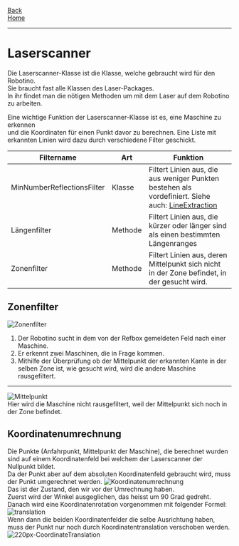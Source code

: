 [Back](wikisolidus)  
[Home](home)  
***

# Laserscanner

Die Laserscanner-Klasse ist die Klasse, welche gebraucht wird für den Robotino.  
Sie braucht fast alle Klassen des Laser-Packages.  
In ihr findet man die nötigen Methoden um mit dem Laser auf dem Robotino zu arbeiten. 
   
Eine wichtige Funktion der Laserscanner-Klasse ist es, eine Maschine zu erkennen  
und die Koordinaten für einen Punkt davor zu berechnen.
Eine Liste mit erkannten Linien wird dazu durch verschiedene Filter geschickt.  

| Filtername | Art | Funktion |  
| -------- | -------- | -------- |  
| MinNumberReflectionsFilter | Klasse | Filtert Linien aus, die aus weniger Punkten bestehen als vordefiniert. Siehe auch: [LineExtraction](LineExtraction) |  
| Längenfilter | Methode | Filtert Linien aus, die kürzer oder länger sind als einen bestimmten Längenranges |  
| Zonenfilter | Methode | Filtert Linien aus, deren Mittelpunkt sich nicht in der Zone befindet, in der gesucht wird. |   

## Zonenfilter
![Zonenfilter](https://gitlab.com/solidus/hefei/uploads/c5c3ed08a385eeb83627dfad3541a558/Zonenfilter.JPG)  
1. Der Robotino sucht in dem von der Refbox gemeldeten Feld nach einer Maschine.
2. Er erkennt zwei Maschinen, die in Frage kommen.
3. Mithilfe der Überprüfung ob der Mittelpunkt der erkannten Kante in der selben Zone ist, wie gesucht wird, wird die andere Maschine rausgefiltert.

***

![Mittelpunkt](https://gitlab.com/solidus/hefei/uploads/e4533bfbe15334df738d41d9c2ab5bed/Mittelpunkt.JPG)  
Hier wird die Maschine nicht rausgefiltert, weil der Mittelpunkt sich noch in der Zone befindet.

## Koordinatenumrechnung
Die Punkte (Anfahrpunkt, Mittelpunkt der Maschine), die berechnet wurden sind auf einem Koordinatenfeld bei welchem der Laserscanner der Nullpunkt bildet.  
Da der Punkt aber auf dem absoluten Koordinatenfeld gebraucht wird, muss der Punkt umgerechnet werden.
![Koordinatenumrechnung](https://gitlab.com/solidus/hefei/uploads/5a3c5468e2204352509efb44447cc7f3/Koordinatenumrechnung.JPG)  
Das ist der Zustand, den wir vor der Umrechnung haben.  
Zuerst wird der Winkel ausgeglichen, das heisst um 90 Grad gedreht.  
Danach wird eine Koordinatenrotation vorgenommen mit folgender Formel:
![translation](https://gitlab.com/solidus/hefei/uploads/11610a35d510e83181e5cf3b74676d55/translation.JPG)  
Wenn dann die beiden Koordinatenfelder die selbe Ausrichtung haben, muss der Punkt nur noch durch Koordinatentranslation verschoben werden.
![220px-CoordinateTranslation](https://gitlab.com/solidus/hefei/uploads/b6ed97790723e84f2e313722bc172819/220px-CoordinateTranslation.png)
